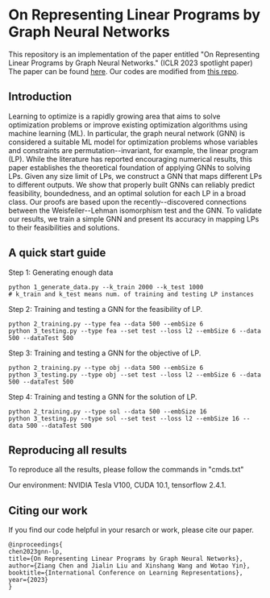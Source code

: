 # On Representing Linear Programs by Graph Neural Networks


This repository is an implementation of the paper entitled "On Representing Linear Programs by Graph Neural Networks." (ICLR 2023 spotlight paper) The paper can be found [here](https://openreview.net/forum?id=cP2QVK-uygd). Our codes are modified from [this repo](https://github.com/ds4dm/learn2branch).

## Introduction

Learning to optimize is a rapidly growing area that aims to solve optimization problems or improve existing optimization algorithms using machine learning (ML). In particular, the graph neural network (GNN) is considered a suitable ML model for optimization problems whose variables and constraints are permutation--invariant, for example, the linear program (LP). While the literature has reported encouraging numerical results, this paper establishes the theoretical foundation of applying GNNs to solving LPs. Given any size limit of LPs, we construct a GNN that maps different LPs to different outputs. We show that properly built GNNs can reliably predict feasibility, boundedness, and an optimal solution for each LP in a broad class. Our proofs are based upon the recently--discovered connections between the Weisfeiler--Lehman isomorphism test and the GNN. To validate our results, we train a simple GNN and present its accuracy in mapping LPs to their feasibilities and solutions.

## A quick start guide

Step 1: Generating enough data
```
python 1_generate_data.py --k_train 2000 --k_test 1000 
# k_train and k_test means num. of training and testing LP instances
```
Step 2: Training and testing a GNN for the feasibility of LP.
```
python 2_training.py --type fea --data 500 --embSize 6
python 3_testing.py --type fea --set test --loss l2 --embSize 6 --data 500 --dataTest 500
```
Step 3: Training and testing a GNN for the objective of LP.
```
python 2_training.py --type obj --data 500 --embSize 6
python 3_testing.py --type obj --set test --loss l2 --embSize 6 --data 500 --dataTest 500
```
Step 4: Training and testing a GNN for the solution of LP.
```
python 2_training.py --type sol --data 500 --embSize 16
python 3_testing.py --type sol --set test --loss l2 --embSize 16 --data 500 --dataTest 500
```

## Reproducing all results

To reproduce all the results, please follow the commands in "cmds.txt"

Our environment: NVIDIA Tesla V100, CUDA 10.1, tensorflow 2.4.1.

## Citing our work

If you find our code helpful in your resarch or work, please cite our paper.
```
@inproceedings{
chen2023gnn-lp,
title={On Representing Linear Programs by Graph Neural Networks},
author={Ziang Chen and Jialin Liu and Xinshang Wang and Wotao Yin},
booktitle={International Conference on Learning Representations},
year={2023}
}
```

